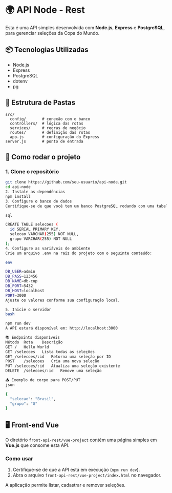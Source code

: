 # 🌍 API Node - Rest

Esta é uma API simples desenvolvida com **Node.js**, **Express** e **PostgreSQL**, para gerenciar seleções da Copa do Mundo.

## 📦 Tecnologias Utilizadas

- Node.js
- Express
- PostgreSQL
- dotenv
- pg

## 📁 Estrutura de Pastas

```
src/
  config/       # conexão com o banco
  controllers/  # lógica das rotas
  services/     # regras de negócio
  routes/       # definição das rotas
  app.js        # configuração do Express
server.js       # ponto de entrada
```

## 🚀 Como rodar o projeto

### 1. Clone o repositório

```bash
git clone https://github.com/seu-usuario/api-node.git
cd api-node
2. Instale as dependências
npm install
3. Configure o banco de dados
Certifique-se de que você tem um banco PostgreSQL rodando com uma tabela chamada selecoes:

sql

CREATE TABLE selecoes (
  id SERIAL PRIMARY KEY,
  selecao VARCHAR(255) NOT NULL,
  grupo VARCHAR(255) NOT NULL
);
4. Configure as variáveis de ambiente
Crie um arquivo .env na raiz do projeto com o seguinte conteúdo:

env

DB_USER=admin
DB_PASS=123456
DB_NAME=db-cup
DB_PORT=5432
DB_HOST=localhost
PORT=3000
Ajuste os valores conforme sua configuração local.

5. Inicie o servidor
bash

npm run dev
A API estará disponível em: http://localhost:3000

📚 Endpoints disponíveis
Método	Rota	Descrição
GET	/	Hello World
GET	/selecoes	Lista todas as seleções
GET	/selecoes/:id	Retorna uma seleção por ID
POST	/selecoes	Cria uma nova seleção
PUT	/selecoes/:id	Atualiza uma seleção existente
DELETE	/selecoes/:id	Remove uma seleção

📥 Exemplo de corpo para POST/PUT
json

{
  "selecao": "Brasil",
  "grupo": "G"
}
```

## 🖥️ Front-end Vue

O diretório `front-api-rest/vue-project` contém uma página simples em **Vue.js** que consome esta API.

### Como usar

1. Certifique-se de que a API está em execução (`npm run dev`).
2. Abra o arquivo `front-api-rest/vue-project/index.html` no navegador.

A aplicação permite listar, cadastrar e remover seleções.
